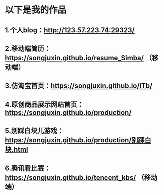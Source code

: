 # 以下是我的作品
## 1.个人blog：http://123.57.223.74:29323/ 
## 2.移动端简历：https://songjuxin.github.io/resume_Simba/ （移动端）
## 3.仿淘宝首页：https://songjuxin.github.io/iTb/
## 4.原创商品展示网站首页：https://songjuxin.github.io/production/
## 5.别踩白块儿游戏：https://songjuxin.github.io/production/别踩白块.html
## 6.腾讯看比赛：https://songjuxin.github.io/tencent_kbs/ （移动端）
